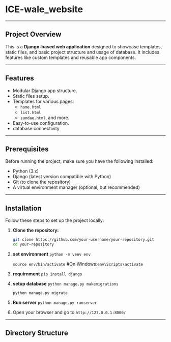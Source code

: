 # ICE-wale_website
---
## Project Overview
This is a **Django-based web application** designed to showcase templates, static files, and basic project structure and usage of database. It includes features like custom templates and reusable app components.

---

## Features
- Modular Django app structure.
- Static files setup.
- Templates for various pages:
  - `home.html`
  - `list.html`
  - `sundae.html`, and more.
- Easy-to-use configuration.
- database connectivity

---

## Prerequisites
Before running the project, make sure you have the following installed:
- Python (3.x)
- Django (latest version compatible with Python)
- Git (to clone the repository)
- A virtual environment manager (optional, but recommended)

---

## Installation
Follow these steps to set up the project locally:

1. **Clone the repository:**
   ```bash
   git clone https://github.com/your-username/your-repository.git
   cd your-repository

2. **set environment**
   `python -m venv env`
   
   `source env/bin/activate`   #On Windows:`env\Scripts\activate`
   
3. **requirnment**
   `pip install django`

4. **setup database**
   `python manage.py makemigrations`
   
   `python manage.py migrate`

5. **Run server**
   `python manage.py runserver`

6. Open your browser and go to `http://127.0.0.1:8000/`


---

## Directory Structure










